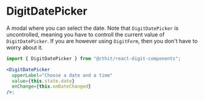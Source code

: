 # DigitDatePicker

A modal where you can select the date. Note that `DigitDatePicker` is uncontrolled, meaning you have to controll the current value of `DigitDatePicker`. If you are however using `DigitForm`, then you don't have to worry about it.

```jsx
import { DigitDatePicker } from "@cthit/react-digit-components";

<DigitDatePicker
  upperLabel="Choose a date and a time"
  value={this.state.date}
  onChange={this.onDateChanged}
/>;
```
